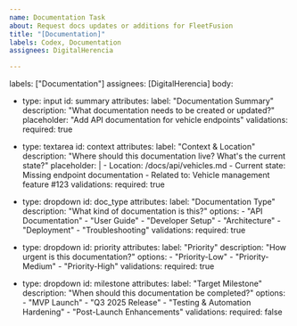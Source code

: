 ```yaml
---
name: Documentation Task
about: Request docs updates or additions for FleetFusion
title: "[Documentation]"
labels: Codex, Documentation
assignees: DigitalHerencia

---
```


labels: ["Documentation"]
assignees: [DigitalHerencia]
body:
  - type: input
    id: summary
    attributes:
      label: "Documentation Summary"
      description: "What documentation needs to be created or updated?"
      placeholder: "Add API documentation for vehicle endpoints"
    validations:
      required: true

  - type: textarea
    id: context
    attributes:
      label: "Context & Location"
      description: "Where should this documentation live? What's the current state?"
      placeholder: |
        - Location: /docs/api/vehicles.md
        - Current state: Missing endpoint documentation
        - Related to: Vehicle management feature #123
    validations:
      required: true

  - type: dropdown
    id: doc_type
    attributes:
      label: "Documentation Type"
      description: "What kind of documentation is this?"
      options:
        - "API Documentation"
        - "User Guide"
        - "Developer Setup"
        - "Architecture"
        - "Deployment"
        - "Troubleshooting"
    validations:
      required: true

  - type: dropdown
    id: priority
    attributes:
      label: "Priority"
      description: "How urgent is this documentation?"
      options:
        - "Priority-Low"
        - "Priority-Medium"
        - "Priority-High"
    validations:
      required: true

  - type: dropdown
    id: milestone
    attributes:
      label: "Target Milestone"
      description: "When should this documentation be completed?"
      options:
        - "MVP Launch"
        - "Q3 2025 Release"
        - "Testing & Automation Hardening"
        - "Post-Launch Enhancements"
    validations:
      required: false
